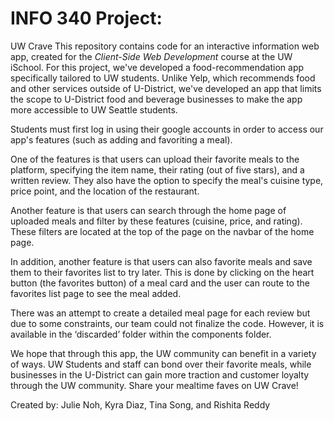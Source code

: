 # INFO 340 Project: 

UW Crave This repository contains code for an interactive information web app, created for the _Client-Side Web Development_ course at the UW iSchool. For this project, we've developed a food-recommendation app specifically tailored to UW students. Unlike Yelp, which recommends food and other services outside of U-District, we've developed an app that limits the scope to U-District food and beverage businesses to make the app more accessible to UW Seattle students. 

Students must first log in using their google accounts in order to access our app's features (such as adding and favoriting a meal).

One of the features is that users can upload their favorite meals to the platform, specifying the item name, their rating (out of five stars), and a written review. They also have the option to specify the meal's cuisine type, price point, and the location of the restaurant. 

Another feature is that users can search through the home page of uploaded meals and filter by these features (cuisine, price, and rating). These filters are located at the top of the page on the navbar of the home page.

In addition, another feature is that users can also favorite meals and save them to their favorites list to try later. This is done by clicking on the heart button (the favorites button) of a meal card and the user can route to the favorites list page to see the meal added.

There was an attempt to create a detailed meal page for each review but due to some constraints, our team could not finalize the code. However, it is available in the ‘discarded’ folder within the components folder.

We hope that through this app, the UW community can benefit in a variety of ways. UW Students and staff can bond over their favorite meals, while businesses in the U-District can gain more traction and customer loyalty through the UW community. Share your mealtime faves on UW Crave! 

Created by: Julie Noh, Kyra Diaz, Tina Song, and Rishita Reddy
